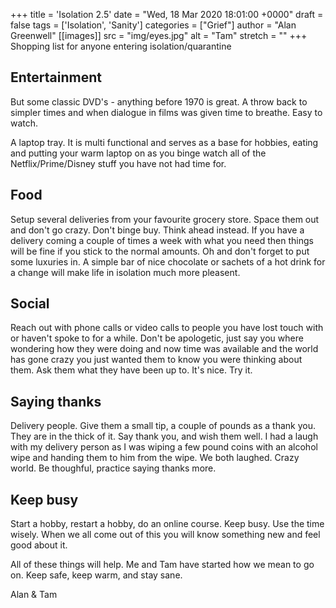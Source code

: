 +++
title = 'Isolation 2.5'
date = "Wed, 18 Mar 2020 18:01:00 +0000"
draft = false
tags = ['Isolation', 'Sanity']
categories = ["Grief"]
author = "Alan Greenwell"
[[images]]
  src = "img/eyes.jpg"
  alt = "Tam"
  stretch = ""
+++
Shopping list for anyone entering isolation/quarantine
<!--more-->
Entertainment
-------------

But some classic DVD's - anything before 1970 is great. A throw back to simpler times and when dialogue in films was given time to breathe. Easy to watch.

A laptop tray. It is multi functional and serves as a base for hobbies, eating and putting your warm laptop on as you binge watch all of the Netflix/Prime/Disney stuff you have not had time for.

Food
----

Setup several deliveries from your favourite grocery store. Space them out and don't go crazy. Don't binge buy. Think ahead instead. If you have a delivery coming a couple of times a week with what you need then things will be fine if you stick to the normal amounts. Oh and don't forget to put some luxuries in. A simple bar of nice chocolate or sachets of a hot drink for a change will make life in isolation much more pleasent.

Social
------

Reach out with phone calls or video calls to people you have lost touch with or haven't spoke to for a while. Don't be apologetic, just say you where wondering how they were doing and now time was available and the world has gone crazy you just wanted them to know you were thinking about them. Ask them what they have been up to. It's nice. Try it.

Saying thanks
-------------

Delivery people. Give them a small tip, a couple of pounds as a thank you. They are in the thick of it. Say thank you, and wish them well. I had a laugh with my delivery person as I was wiping a few pound coins with an alcohol wipe and handing them to him from the wipe. We both laughed. Crazy world. Be thoughful, practice saying thanks more.

Keep busy
---------

Start a hobby, restart a hobby, do an online course. Keep busy. Use the time wisely. When we all come out of this you will know something new and feel good about it.

All of these things will help. Me and Tam have started how we mean to go on. Keep safe, keep warm, and stay sane.

Alan & Tam